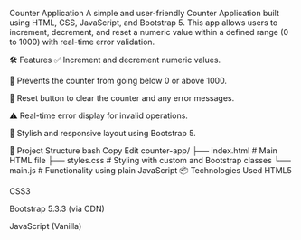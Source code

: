 Counter Application
A simple and user-friendly Counter Application built using HTML, CSS, JavaScript, and Bootstrap 5. This app allows users to increment, decrement, and reset a numeric value within a defined range (0 to 1000) with real-time error validation.

🛠️ Features
✅ Increment and decrement numeric values.

🚫 Prevents the counter from going below 0 or above 1000.

🔄 Reset button to clear the counter and any error messages.

⚠️ Real-time error display for invalid operations.

💅 Stylish and responsive layout using Bootstrap 5.

📁 Project Structure
bash
Copy
Edit
counter-app/
├── index.html       # Main HTML file
├── styles.css       # Styling with custom and Bootstrap classes
└── main.js          # Functionality using plain JavaScript
📦 Technologies Used
HTML5

CSS3

Bootstrap 5.3.3 (via CDN)

JavaScript (Vanilla)

